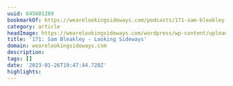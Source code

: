 ```yaml
---
uuid: 645601289
bookmarkOf: https://wearelookingsideways.com/podcasts/171-sam-bleakley
category: article
headImage: https://wearelookingsideways.com/wordpress/wp-content/uploads/2022/01/16.sam_bleakley_finisterre_jj__2618-copy.jpg.jpg
title: '171: Sam Bleakley - Looking Sideways'
domain: wearelookingsideways.com
description: 
tags: []
date: '2023-01-26T19:47:44.728Z'
highlights: 
---
```



